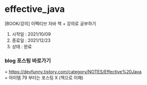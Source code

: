 # effective_java
[BOOK/강의] 이펙티브 자바 책 + 강의로 공부하기

1. 시작일 : 2021/10/09
2. 종료일 : 2021/12/23
3. 상태 : 완료 


### blog 포스팅 바로가기
= https://devfunny.tistory.com/category/NOTES/Effective%20Java   
= 아이템 79 부터는 포스팅 X (책으로 이해)
